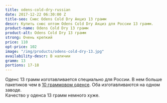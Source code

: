 ```yaml
---
title: odens-cold-dry-russian
date: 2017-12-22 06:30:00 Z
title-seo: Снюс Odens Cold Dry Акциз 13 грамм
descr: Купить снюс оптом Odens Cold Dry Акциз для России 13 грамм.
product-name: Odens Cold Dry 13 грамм
product-alt: Odens Cold Dry 13 грамм
strong: Очень крепкий
price: 110
opt-price: 102
image: "/img/products/odens-cold-dry-13.jpg"
availability-descr: В наличии
gramm: 13
portions: 17-18
---
```


Оденс 13 грамм изготавливается специально для России. В нем больше пакетиков чем в [10 граммовом оденсе](/odens-cold-dry). Оба изготавливаются на одном заводе. <br>
Качество у оденса 13 грамм немного хуже.